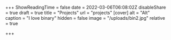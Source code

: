 +++
ShowReadingTime = false
date = 2022-03-06T06:08:02Z
disableShare = true
draft = true
title = "Projects"
url = "projects"
[cover]
alt = "Alt"
caption = "I love binary"
hidden = false
image = "/uploads/bin2.jpg"
relative = true

+++
